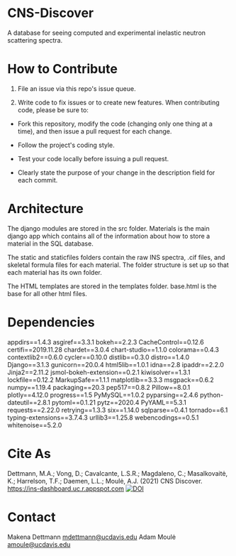 # CNS-Discover
A database for seeing computed and experimental inelastic neutron scattering spectra.

# How to Contribute
1. File an issue via this repo's issue queue.

2. Write code to fix issues or to create new features. When contributing code, please be sure to:

* Fork this repository, modify the code (changing only one thing at a time), and then issue a pull request for each change.

* Follow the project's coding style.

* Test your code locally before issuing a pull request.

* Clearly state the purpose of your change in the description field for each commit.


# Architecture
The django modules are stored in the src folder. Materials is the main django app which contains all of the information about how to store a material in the SQL database. 

The static and staticfiles folders contain the raw INS spectra, .cif files, and skeletal formula files for each material. The folder structure is set up so that each material has its own folder.

The HTML templates are stored in the templates folder. base.html is the base for all other html files.

# Dependencies
appdirs==1.4.3
asgiref==3.3.1
bokeh==2.2.3
CacheControl==0.12.6
certifi==2019.11.28
chardet==3.0.4
chart-studio==1.1.0
colorama==0.4.3
contextlib2==0.6.0
cycler==0.10.0
distlib==0.3.0
distro==1.4.0
Django==3.1.3
gunicorn==20.0.4
html5lib==1.0.1
idna==2.8
ipaddr==2.2.0
Jinja2==2.11.2
jsmol-bokeh-extension==0.2.1
kiwisolver==1.3.1
lockfile==0.12.2
MarkupSafe==1.1.1
matplotlib==3.3.3
msgpack==0.6.2
numpy==1.19.4
packaging==20.3
pep517==0.8.2
Pillow==8.0.1
plotly==4.12.0
progress==1.5
PyMySQL==1.0.2
pyparsing==2.4.6
python-dateutil==2.8.1
pytoml==0.1.21
pytz==2020.4
PyYAML==5.3.1
requests==2.22.0
retrying==1.3.3
six==1.14.0
sqlparse==0.4.1
tornado==6.1
typing-extensions==3.7.4.3
urllib3==1.25.8
webencodings==0.5.1
whitenoise==5.2.0

# Cite As
Dettmann, M.A.; Vong, D.; Cavalcante, L.S.R.; Magdaleno, C.; Masalkovaitė, K.; Harrelson, T.F.; Daemen, L.L.; Moulė, A.J. (2021) CNS Discover. https://ins-dashboard.uc.r.appspot.com [![DOI](https://zenodo.org/badge/339552091.svg)](https://zenodo.org/badge/latestdoi/339552091)

# Contact
Makena Dettmann <mdettmann@ucdavis.edu>
Adam Moulė <amoule@ucdavis.edu>
